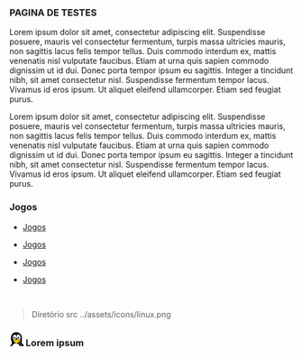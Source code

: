 
### PAGINA DE TESTES

Lorem ipsum dolor sit amet, consectetur adipiscing elit. Suspendisse posuere, mauris vel consectetur fermentum, turpis massa ultricies mauris, non sagittis lacus felis tempor tellus. Duis commodo interdum ex, mattis venenatis nisl vulputate faucibus. Etiam at urna quis sapien commodo dignissim ut id dui. Donec porta tempor ipsum eu sagittis. Integer a tincidunt nibh, sit amet consectetur nisl. Suspendisse fermentum tempor lacus. Vivamus id eros ipsum. Ut aliquet eleifend ullamcorper. Etiam sed feugiat purus.

Lorem ipsum dolor sit amet, consectetur adipiscing elit. Suspendisse posuere, mauris vel consectetur fermentum, turpis massa ultricies mauris, non sagittis lacus felis tempor tellus. Duis commodo interdum ex, mattis venenatis nisl vulputate faucibus. Etiam at urna quis sapien commodo dignissim ut id dui. Donec porta tempor ipsum eu sagittis. Integer a tincidunt nibh, sit amet consectetur nisl. Suspendisse fermentum tempor lacus. Vivamus id eros ipsum. Ut aliquet eleifend ullamcorper. Etiam sed feugiat purus.

### Jogos

- [Jogos](../page/games/jogos.md)
- [Jogos](page/games/jogos.md)

- [Jogos](../page/games/jogos)
- [Jogos](page/games/jogos)

<br>

> Diretório src ../assets/icons/linux.png

### <img width="25" height="" src="../assets/icons/linux.png"> Lorem ipsum

<br>
